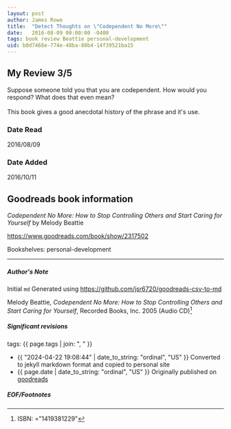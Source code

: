 ```yaml
---
layout: post
author: James Rowe
title:  "Detect Thoughts on \"Codependent No More\""
date:   2016-08-09 00:00:00 -0400
tags: book review Beattie personal-development
uid: b0d7468e-774e-48ba-80b4-14f39521ba15
---
```


<!-- highly dependent on how you personally use jekyll templates, and how you want this to show up -->
<!-- escape any jekyll keys with double brackets -->

## My Review 3/5

Suppose someone told you that you are codependent. How would you respond? What does that even mean?<br/><br/>This book gives a good anecdotal history of the phrase and it's use.

### Date Read
2016/08/09

### Date Added
2016/10/11

## Goodreads book information

*Codependent No More: How to Stop Controlling Others and Start Caring for Yourself* by Melody Beattie

https://www.goodreads.com/book/show/2317502

Bookshelves: personal-development

---

##### Author's Note

Initial `md` Generated using https://github.com/jsr6720/goodreads-csv-to-md

Melody Beattie, *Codependent No More: How to Stop Controlling Others and Start Caring for Yourself*,  Recorded Books, Inc. 2005 (Audio CD)[^1]

##### Significant revisions

tags: {{ page.tags | join: ", " }} <!-- todo move this somewhere -->

- {{ "2024-04-22 19:08:44" | date_to_string: "ordinal", "US" }} Converted to jekyll markdown format and copied to personal site
- {{ page.date | date_to_string: "ordinal", "US" }} Originally published on [goodreads](https://www.goodreads.com)

##### EOF/Footnotes

[^1]: ISBN: ="1419381229"